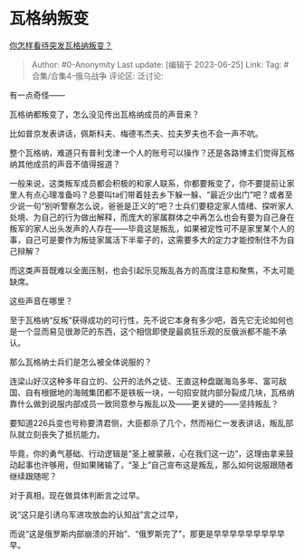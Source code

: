 # 瓦格纳叛变
[你怎样看待突发瓦格纳叛变？](https://www.zhihu.com/question/608228586/answer/3087602412)

> Author: #0-Anonymity
> Last update: [编辑于 2023-06-25]
> Link:
> Tag: #合集/合集4-俄乌战争 
> 评论区:
> 泛讨论:

有一点奇怪——

瓦格纳都叛变了，怎么没见传出瓦格纳成员的声音来？

比如普京发表讲话，佩斯科夫、梅德韦杰夫、拉夫罗夫也不会一声不吭。

整个瓦格纳，难道只有普利戈津一个人的账号可以操作？还是各路博主们觉得瓦格纳其他成员的声音不值得报道？

一般来说，这类叛军成员都会积极的和家人联系，你都要叛变了，你不要提前让家里人有点心理准备吗？总要叫ta们带着娃去乡下躲一躲、“最近少出门”吧？或者至少说一句“别听警察怎么说，爸爸是正义的”吧？士兵们要稳定家人情绪、探听家人处境、为自己的行为做出解释，而庞大的家属群体之中再怎么也会有要为自己身在叛军的家人出头发声的人存在——毕竟这是叛乱，如果被定性可不是家里某个人的事，自己可是要作为叛徒家属活下半辈子的，这需要多大的定力才能控制住不为自己辩解？

而这类声音既难以全面压制，也会引起乐见叛乱各方的高度注意和聚焦，不太可能缺席。

这些声音在哪里？

至于瓦格纳“反叛”获得成功的可行性，先不说它本身有多少吧，首先它无论如何也是一个显而易见很渺茫的东西，这个相信即使是最疯狂乐观的反俄派都不能不承认。

那么瓦格纳士兵们是怎么被全体说服的？

连梁山好汉这种多年自立的、公开的法外之徒、王直这种盘踞海岛多年、富可敌国、自有根据地的海贼集团都不是铁板一块，一句招安就内部分裂成几块，瓦格纳靠什么做到说服内部成员一致同意参与叛乱以及——更关键的——坚持叛乱？

要知道226兵变也号称要清君侧，大臣都杀了几个，然而裕仁一发表讲话，叛乱部队就立刻丧失了抵抗能力。

毕竟，你的勇气基础、行动逻辑是“圣上被蒙蔽，心在我们这一边”，这理由拿来鼓动起事也许够用，但如果赌输了，“圣上”自己宣布这是叛乱，那么如何说服跟随者继续跟随呢？

对于真相，现在做具体判断言之过早。

说“这只是引诱乌军进攻放血的认知战”言之过早，

而说“这是俄罗斯内部崩溃的开始”、“俄罗斯完了”，那更是早早早早早早早早早早。